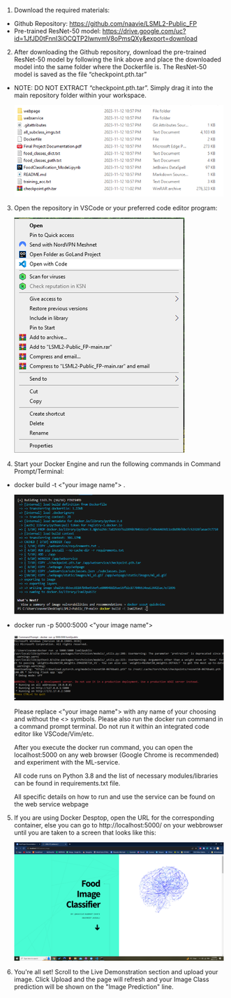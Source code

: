 1. Download the required materials:

- Github Repository: https://github.com/naavie/LSML2-Public_FP
- Pre-trained ResNet-50 model: https://drive.google.com/uc?id=1JfJD0tFnnI3iOCQTP2lwnvmV8oPmsQXy&export=download

2. After downloading the Github repository, download the pre-trained ResNet-50 model by following the link
above and place the downloaded model into the same folder where the Dockerfile is. The ResNet-50 model is
saved as the file “checkpoint.pth.tar”

- NOTE: DO NOT EXTRACT “checkpoint.pth.tar”. Simply drag it into the main repository folder within your
workspace.

    ![Alt text](model_placement_dir.png)

3. Open the repository in VSCode or your preferred code editor program: 

    ![Alt text](Open_VSCode.png)

4. Start your Docker Engine and run the following commands in Command Prompt/Terminal:

- docker build -t <"your image name"> .

    ![Alt text](dockerbuilt_example.png)

- docker run -p 5000:5000 <"your image name">

    ![Alt text](dockerrun_example.png)

    Please replace <"your image name"> with any name of your choosing and without the <> symbols. Please also
    run the docker run command in a command prompt terminal. Do not run it within an integrated code editor like
    VSCode/Vim/etc.

    After you execute the docker run command, you can open the localhost:5000 on any web browser (Google
    Chrome is recommended) and experiment with the ML-service.

    All code runs on Python 3.8 and the list of necessary modules/libraries can be found in requirements.txt file.

    All specific details on how to run and use the service can be found on the web service webpage

5. If you are using Docker Desptop, open the URL for the corresponding container, else you can go to http://localhost:5000/ on your webbrowser until you are taken to a screen that looks like this: 

    ![Alt text](webpage.png)

6. You're all set! Scroll to the Live Demonstration section and upload your image. Click Upload and the page will refresh and your Image Class prediction will be shown on the "Image Prediction" line. 

